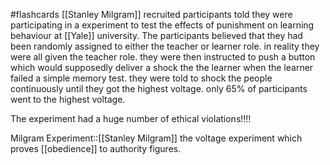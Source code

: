 #flashcards 
[[Stanley Milgram]] recruited participants told they were participating in a experiment to test the effects of punishment on learning behaviour at [[Yale]] university. The participants believed that they had been randomly assigned to either the teacher or learner role. in reality they were all given the teacher role. they were then instructed to push a button which would supposedly deliver a shock the the learner when the learner failed a simple memory test. they were told to shock the people continuously until they got the highest voltage. only 65% of participants went to the highest voltage.

The experiment had a huge number of ethical violations!!!!

Milgram Experiment::[[Stanley Milgram]] the voltage experiment which proves [[obedience]] to authority figures. 